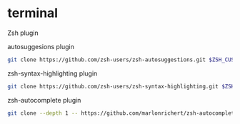 # terminal
<p>Zsh plugin</p>

<p>autosuggesions plugin</p>

```bash
git clone https://github.com/zsh-users/zsh-autosuggestions.git $ZSH_CUSTOM/plugins/zsh-autosuggestions
```

<p>zsh-syntax-highlighting plugin</p>

```bash
git clone https://github.com/zsh-users/zsh-syntax-highlighting.git $ZSH_CUSTOM/plugins/zsh-syntax-highlighting
```

<p>zsh-autocomplete plugin</p>

```bash
git clone --depth 1 -- https://github.com/marlonrichert/zsh-autocomplete.git $ZSH_CUSTOM/plugins/zsh-autocomplete
```
